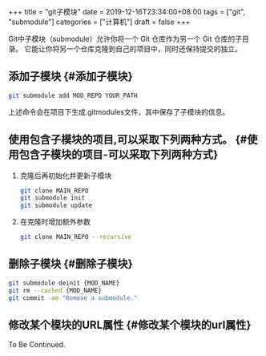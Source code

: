 +++
title = "git子模块"
date = 2019-12-16T23:34:00+08:00
tags = ["git", "submodule"]
categories = ["计算机"]
draft = false
+++

Git中子模块（submodule）允许你将一个 Git 仓库作为另一个 Git 仓库的子目录。
它能让你将另一个仓库克隆到自己的项目中，同时还保持提交的独立。

<!--more-->


## 添加子模块 {#添加子模块}

```sh
git submodule add MOD_REPO YOUR_PATH
```

上述命令会在项目下生成.gitmodules文件，其中保存了子模块的信息。


## 使用包含子模块的项目,可以采取下列两种方式。 {#使用包含子模块的项目-可以采取下列两种方式}

1.  克隆后再初始化并更新子模块

    ```sh
    git clone MAIN_REPO
    git submodule init
    git submodule update
    ```
2.  在克隆时增加额外参数

    ```sh
    git clone MAIN_REPO --recursive
    ```


## 删除子模块 {#删除子模块}

```sh
git submodule deinit {MOD_NAME}
git rm --cached {MOD_NAME}
git commit -am "Remove a submodule."
```


## 修改某个模块的URL属性 {#修改某个模块的url属性}

To Be Continued.